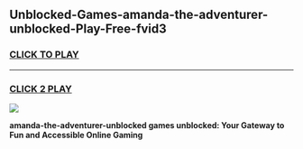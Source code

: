 
## Unblocked-Games-amanda-the-adventurer-unblocked-Play-Free-fvid3
<h3>
<a href="https://premium76.site?title=amanda-the-adventurer-unblocked&ref=23A">CLICK TO PLAY</a></h3>
<hr>

<h3>
<a href="https://premium76.site?title=amanda-the-adventurer-unblocked&ref=23A">CLICK 2 PLAY</a>
  
</h3>

<a href="https://premium76.site?title=amanda-the-adventurer-unblocked&ref=23A"><img src="https://clearcache.store/games.png"></a>


**amanda-the-adventurer-unblocked games unblocked: Your Gateway to Fun and Accessible Online Gaming**
